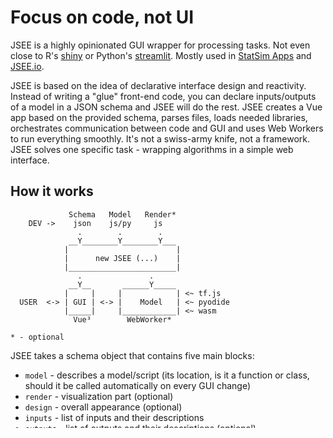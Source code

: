 # Focus on code, not UI

JSEE is a highly opinionated GUI wrapper for processing tasks. Not even close to R's [shiny](https://shiny.rstudio.com/) or Python's [streamlit](https://streamlit.io/). Mostly used in [StatSim Apps](https://statsim.com/#apps) and [JSEE.io](https://jsee.io).

JSEE is based on the idea of declarative interface design and reactivity. Instead of writing a "glue" front-end code, you can declare inputs/outputs of a model in a JSON schema and JSEE will do the rest. JSEE creates a Vue app based on the provided schema, parses files, loads needed libraries, orchestrates communication between code and GUI and uses Web Workers to run everything smoothly. It's not a swiss-army knife, not a framework. JSEE solves one specific task - wrapping algorithms in a simple web interface.

## How it works
```
             Schema   Model   Render*
    DEV ->    json    js/py     js
               .        .        .
             __Y________Y________Y___
            |                        |
            |      new JSEE (...)    |
            |________________________|
               .               .
             __Y__       ______Y_____
            |     |     |            | <~ tf.js
  USER  <-> | GUI | <-> |    Model   | <~ pyodide
            |_____|     |____________| <~ wasm
              Vue³        WebWorker*

* - optional
```

JSEE takes a schema object that contains five main blocks:

- `model` - describes a model/script (its location, is it a function or class, should it be called automatically on every GUI change)
- `render` - visualization part (optional)
- `design` - overall appearance (optional)
- `inputs` - list of inputs and their descriptions
- `outputs` - list of outputs and their descriptions (optional)

### Config/schema object

- `model` - Contains main parameters of the model/script
  - `url` (string) - URL of a JS/Python file to load, or:
  - `code` (function) - It's possible to pass functions directly to JSEE instead of using an URL
  - `name` (string) - Name of the callable object. Default value is taken from `url` or `code`
  - `autorun` (boolean, default - `false`) - Defines if the script should be evaluated on each input change event
  - `type` (string, default - `function`) - What kind of script is loaded. Influences how the code is initializated. Possible values: 
    - `function`
    - `class` 
    - `async-function`
    - `async-init`
    - `py`
    - `tf`
  - `method` (string) - If `type` is `class`, `method` defines the name of the class method to call during evaluation
  - `container` (string) - How input values are passed to the function/method:
    - `object` (default) - Pass inputs wrapped in an object, i.e. `{'x': 1, 'y': 2}`
    - `args` - Pass inputs as separate arguments
  - `worker` (boolean) - If `true`, JSEE initializes a Web Worker to run the script
- `render` - Custom rendering script. Instead of relying on JSEE for output visualization, you can provide a custom script that visualizes the results. That can be useful if you rely on custom libs for plotting.
- `design` - Design parameters
  - `layout` - Layout for the model/input/output blocks. If it's empty and the JSEE container is not, JSEE uses inner HTML as a template. If the container is empty too, it uses the default `blocks` template.
  - `framework` - Design framework to use. If a JavaScript object with the same name is present in a global context, JSEE loads it too (using Vue's `use` method).
- `inputs` - Inputs definition
- `outputs` - Outputs definition

JSEE is a reactive version of StatSim's [Port](https://github.com/statsim/port)
